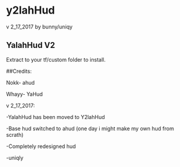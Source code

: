 # y2lahHud
v 2_17_2017 by bunny/uniqy


## YalahHud V2

Extract to your tf/custom folder to install.

##Credits:

Nokk- ahud

Whayy- YaHud

v 2_17_2017:

 -YalahHud has been moved to Y2lahHud
 
 -Base hud switched to ahud (one day i might make my own hud from scrath)
 
 -Completely redesigned hud
  
  -uniqly
